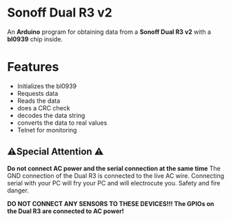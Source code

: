 #  Sonoff Dual R3 v2

An **Arduino** program for obtaining data from a **Sonoff Dual R3 v2**  with a **bl0939** chip inside.

#  Features

 - Initializes the bl0939
 - Requests data
 - Reads the data 
 - does a CRC check
 - decodes the data string
 - converts the data to real values
 - Telnet for monitoring




## ⚠️️Special Attention ⚠️️

**Do not connect AC power and the serial connection at the same time**
The GND connection of the Dual R3 is connected to the live AC wire.
Connecting serial with your PC will fry your PC and will electrocute you.
Safety and fire danger.

**DO NOT CONNECT ANY SENSORS TO THESE DEVICES!!! The GPIOs on the Dual R3 are connected to AC power!**

